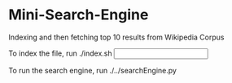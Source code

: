 # Mini-Search-Engine
Indexing and then fetching top 10 results from Wikipedia Corpus

To index the file, run
./index.sh <input file> <output file>

To run the search engine, run
./../searchEngine.py <index file>
